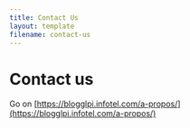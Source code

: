 ```yaml
---
title: Contact Us
layout: template
filename: contact-us
--- 
```


# Contact us

Go on [https://blogglpi.infotel.com/a-propos/](https://blogglpi.infotel.com/a-propos/)
